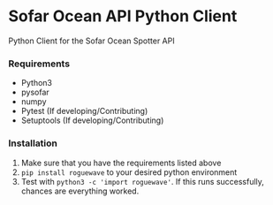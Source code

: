 # Sofar Ocean API Python Client
Python Client for the Sofar Ocean Spotter API

### Requirements
- Python3
- pysofar
- numpy
- Pytest (If developing/Contributing)
- Setuptools (If developing/Contributing)

### Installation
1. Make sure that you have the requirements listed above
2. `pip install roguewave` to your desired python environment
3. Test with `python3 -c 'import roguewave'`. If this runs successfully, chances are everything worked.
